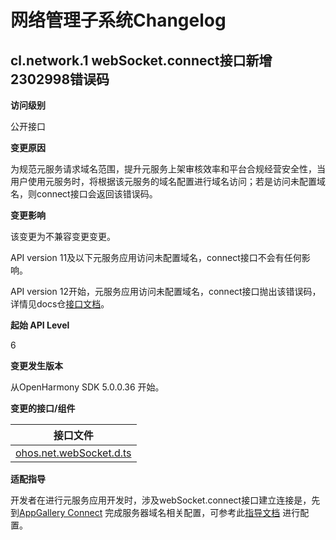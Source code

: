 # 网络管理子系统Changelog

## cl.network.1 webSocket.connect接口新增2302998错误码

**访问级别**

公开接口

**变更原因**

为规范元服务请求域名范围，提升元服务上架审核效率和平台合规经营安全性，当用户使用元服务时，将根据该元服务的域名配置进行域名访问；若是访问未配置域名，则connect接口会返回该错误码。

**变更影响**

该变更为不兼容变更变更。

API version 11及以下元服务应用访问未配置域名，connect接口不会有任何影响。

API version
12开始，元服务应用访问未配置域名，connect接口抛出该错误码，详情见docs仓[接口文档](../../../application-dev/reference/apis-network-kit/js-apis-webSocket.md)。

**起始 API Level**

6

**变更发生版本**

从OpenHarmony SDK 5.0.0.36 开始。

**变更的接口/组件**

| 接口文件                                                                                                               |
|--------------------------------------------------------------------------------------------------------------------|
| [ohos.net.webSocket.d.ts](https://gitee.com/openharmony/interface_sdk-js/blob/master/api/@ohos.net.webSocket.d.ts) |

**适配指导**

开发者在进行元服务应用开发时，涉及webSocket.connect接口建立连接是，先到[AppGallery Connect](https://developer.huawei.com/consumer/cn/service/josp/agc/index.html)
完成服务器域名相关配置，可参考此[指导文档](https://developer.huawei.com/consumer/cn/doc/atomic-guides-V5/agc-help-harmonyos-server-domain-V5)
进行配置。


